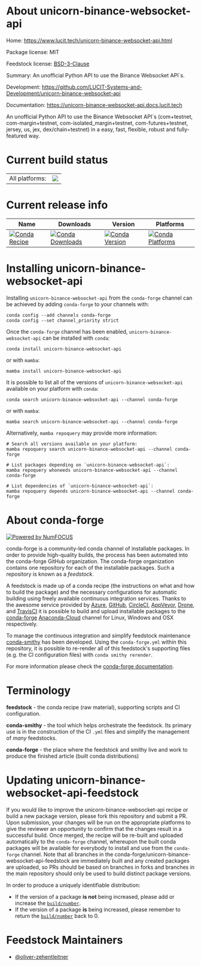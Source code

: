 About unicorn-binance-websocket-api
===================================

Home: https://www.lucit.tech/unicorn-binance-websocket-api.html

Package license: MIT

Feedstock license: [BSD-3-Clause](https://github.com/conda-forge/unicorn-binance-websocket-api-feedstock/blob/main/LICENSE.txt)

Summary: An unofficial Python API to use the Binance Websocket API`s.

Development: https://github.com/LUCIT-Systems-and-Development/unicorn-binance-websocket-api

Documentation: https://unicorn-binance-websocket-api.docs.lucit.tech

An unofficial Python API to use the Binance Websocket API`s (com+testnet, com-margin+testnet,
com-isolated_margin+testnet, com-futures+testnet, jersey, us, jex, dex/chain+testnet)
in a easy, fast, flexible, robust and fully-featured way.


Current build status
====================


<table><tr><td>All platforms:</td>
    <td>
      <a href="https://dev.azure.com/conda-forge/feedstock-builds/_build/latest?definitionId=15698&branchName=main">
        <img src="https://dev.azure.com/conda-forge/feedstock-builds/_apis/build/status/unicorn-binance-websocket-api-feedstock?branchName=main">
      </a>
    </td>
  </tr>
</table>

Current release info
====================

| Name | Downloads | Version | Platforms |
| --- | --- | --- | --- |
| [![Conda Recipe](https://img.shields.io/badge/recipe-unicorn--binance--websocket--api-green.svg)](https://anaconda.org/conda-forge/unicorn-binance-websocket-api) | [![Conda Downloads](https://img.shields.io/conda/dn/conda-forge/unicorn-binance-websocket-api.svg)](https://anaconda.org/conda-forge/unicorn-binance-websocket-api) | [![Conda Version](https://img.shields.io/conda/vn/conda-forge/unicorn-binance-websocket-api.svg)](https://anaconda.org/conda-forge/unicorn-binance-websocket-api) | [![Conda Platforms](https://img.shields.io/conda/pn/conda-forge/unicorn-binance-websocket-api.svg)](https://anaconda.org/conda-forge/unicorn-binance-websocket-api) |

Installing unicorn-binance-websocket-api
========================================

Installing `unicorn-binance-websocket-api` from the `conda-forge` channel can be achieved by adding `conda-forge` to your channels with:

```
conda config --add channels conda-forge
conda config --set channel_priority strict
```

Once the `conda-forge` channel has been enabled, `unicorn-binance-websocket-api` can be installed with `conda`:

```
conda install unicorn-binance-websocket-api
```

or with `mamba`:

```
mamba install unicorn-binance-websocket-api
```

It is possible to list all of the versions of `unicorn-binance-websocket-api` available on your platform with `conda`:

```
conda search unicorn-binance-websocket-api --channel conda-forge
```

or with `mamba`:

```
mamba search unicorn-binance-websocket-api --channel conda-forge
```

Alternatively, `mamba repoquery` may provide more information:

```
# Search all versions available on your platform:
mamba repoquery search unicorn-binance-websocket-api --channel conda-forge

# List packages depending on `unicorn-binance-websocket-api`:
mamba repoquery whoneeds unicorn-binance-websocket-api --channel conda-forge

# List dependencies of `unicorn-binance-websocket-api`:
mamba repoquery depends unicorn-binance-websocket-api --channel conda-forge
```


About conda-forge
=================

[![Powered by
NumFOCUS](https://img.shields.io/badge/powered%20by-NumFOCUS-orange.svg?style=flat&colorA=E1523D&colorB=007D8A)](https://numfocus.org)

conda-forge is a community-led conda channel of installable packages.
In order to provide high-quality builds, the process has been automated into the
conda-forge GitHub organization. The conda-forge organization contains one repository
for each of the installable packages. Such a repository is known as a *feedstock*.

A feedstock is made up of a conda recipe (the instructions on what and how to build
the package) and the necessary configurations for automatic building using freely
available continuous integration services. Thanks to the awesome service provided by
[Azure](https://azure.microsoft.com/en-us/services/devops/), [GitHub](https://github.com/),
[CircleCI](https://circleci.com/), [AppVeyor](https://www.appveyor.com/),
[Drone](https://cloud.drone.io/welcome), and [TravisCI](https://travis-ci.com/)
it is possible to build and upload installable packages to the
[conda-forge](https://anaconda.org/conda-forge) [Anaconda-Cloud](https://anaconda.org/)
channel for Linux, Windows and OSX respectively.

To manage the continuous integration and simplify feedstock maintenance
[conda-smithy](https://github.com/conda-forge/conda-smithy) has been developed.
Using the ``conda-forge.yml`` within this repository, it is possible to re-render all of
this feedstock's supporting files (e.g. the CI configuration files) with ``conda smithy rerender``.

For more information please check the [conda-forge documentation](https://conda-forge.org/docs/).

Terminology
===========

**feedstock** - the conda recipe (raw material), supporting scripts and CI configuration.

**conda-smithy** - the tool which helps orchestrate the feedstock.
                   Its primary use is in the construction of the CI ``.yml`` files
                   and simplify the management of *many* feedstocks.

**conda-forge** - the place where the feedstock and smithy live and work to
                  produce the finished article (built conda distributions)


Updating unicorn-binance-websocket-api-feedstock
================================================

If you would like to improve the unicorn-binance-websocket-api recipe or build a new
package version, please fork this repository and submit a PR. Upon submission,
your changes will be run on the appropriate platforms to give the reviewer an
opportunity to confirm that the changes result in a successful build. Once
merged, the recipe will be re-built and uploaded automatically to the
`conda-forge` channel, whereupon the built conda packages will be available for
everybody to install and use from the `conda-forge` channel.
Note that all branches in the conda-forge/unicorn-binance-websocket-api-feedstock are
immediately built and any created packages are uploaded, so PRs should be based
on branches in forks and branches in the main repository should only be used to
build distinct package versions.

In order to produce a uniquely identifiable distribution:
 * If the version of a package **is not** being increased, please add or increase
   the [``build/number``](https://docs.conda.io/projects/conda-build/en/latest/resources/define-metadata.html#build-number-and-string).
 * If the version of a package **is** being increased, please remember to return
   the [``build/number``](https://docs.conda.io/projects/conda-build/en/latest/resources/define-metadata.html#build-number-and-string)
   back to 0.

Feedstock Maintainers
=====================

* [@oliver-zehentleitner](https://github.com/oliver-zehentleitner/)

